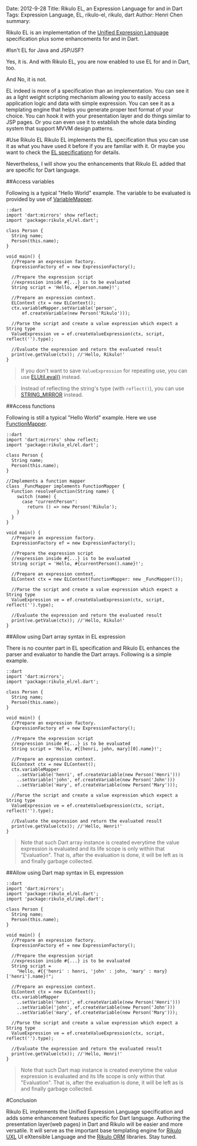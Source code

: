 Date: 2012-9-28
Title: Rikulo EL, an Expression Language for and in Dart
Tags: Expression Language, EL, rikulo-el, rikulo, dart
Author: Henri Chen
summary: <p>Rikulo EL is an implementation of the <a href="http://en.wikipedia.org/wiki/Unified_Expression_Language">Unified Expression Language</a> specification plus some enhancements for and in Dart.</p>

#Isn't EL for Java and JSP/JSF?

Yes, it is. And with Rikulo EL, you are now enabled to use EL for and 
in Dart, too.

And No, it is not. 

EL indeed is more of a specification than an implementation.
 You can see it as a light weight scripting mechanism allowing you 
 to easily access application logic and data with simple expression.
 You can see it as a templating engine that helps you generate proper 
 text format of your choice. You can hook it with your presentation
 layer and do things similar to JSP pages. Or you can even use it to
 establish the whole data binding system that support MVVM design 
 patterns.
 
#Use Rikulo EL
Rikulo EL implements the EL specification thus you can use it as what 
 you have used it before if you are familiar with it. Or maybe you 
 want to check the [EL specificationn](http://download.oracle.com/otndocs/jcp/expression_language-2.2-mrel-eval-oth-JSpec/)
 for details.

Nevertheless, I will show you the enhancements that Rikulo EL added that
 are specific for Dart language.

##Access variables 

Following is a typical "Hello World" example. The variable to be
evaluated is provided by use of [VariableMapper](http://api.rikulo.org/el/latest/rikulo_el/VariableMapper.html).

    ::dart
    import 'dart:mirrors' show reflect;
    import 'package:rikulo_el/el.dart';
    
    class Person {
      String name;
      Person(this.name);
    }

    void main() {
      //Prepare an expression factory.
      ExpressionFactory ef = new ExpressionFactory();
    
      //Prepare the expression script
      //expression inside #{...} is to be evaluated
      String script = 'Hello, #{person.name}!'; 
    
      //Prepare an expression context.
      ELContext ctx = new ELContext();
      ctx.variableMapper.setVariable('person',
          ef.createVariable(new Person('Rikulo')));
      
      //Parse the script and create a value expression which expect a String type
      ValueExpression ve = ef.createValueExpression(ctx, script, reflect('').type);
      
      //Evaluate the expression and return the evaluated result
      print(ve.getValue(ctx)); //'Hello, Rikulo!'
    }

> If you don't want to save `ValueExpression` for repeating use, you can use [ELUtil.eval()](http://api.rikulo.org/el/latest/rikulo_el/ELUtil.html#eval) instead.

> Instead of reflecting the string's type (with `reflect()`), you can use [STRING_MIRROR](http://api.rikulo.org/commons/latest/rikulo_mirrors.html) instead.

##Access functions 

Following is still a typical "Hello World" example. Here we use [FunctionMapper](http://api.rikulo.org/el/latest/rikulo_el/FunctionMapper.html).

    ::dart
    import 'dart:mirrors' show reflect;
    import 'package:rikulo_el/el.dart';
    
    class Person {
      String name;
      Person(this.name);
    }

    //Implements a function mapper
    class _FuncMapper implements FunctionMapper {
      Function resolveFunction(String name) {
        switch (name) {
          case "currentPerson":
            return () => new Person('Rikulo');
        }
      }
    }
	
    void main() {
      //Prepare an expression factory.
      ExpressionFactory ef = new ExpressionFactory();
    
      //Prepare the expression script
      //expression inside #{...} is to be evaluated
      String script = 'Hello, #{currentPerson().name}!'; 
    
      //Prepare an expression context.
      ELContext ctx = new ELContext(functionMapper: new _FuncMapper());
      
      //Parse the script and create a value expression which expect a String type
      ValueExpression ve = ef.createValueExpression(ctx, script, reflect('').type);
      
      //Evaluate the expression and return the evaluated result
      print(ve.getValue(ctx)); //'Hello, Rikulo!'
    }

##Allow using Dart array syntax in EL expression

There is no counter part in EL specification and Rikulo EL enhances 
the parser and evaluator to handle the Dart arrays. Following is a
simple example.

    ::dart
    import 'dart:mirrors';
    import 'package:rikulo_el/el.dart';
    
    class Person {
      String name;
      Person(this.name);
    }

    void main() {
      //Prepare an expression factory.
      ExpressionFactory ef = new ExpressionFactory();
    
      //Prepare the expression script
      //expression inside #{...} is to be evaluated
      String script = 'Hello, #{[henri, john, mary][0].name}!'; 
    
      //Prepare an expression context.
      ELContext ctx = new ELContext();
      ctx.variableMapper
        ..setVariable('henri', ef.createVariable(new Person('Henri')))
        ..setVariable('john', ef.createVariable(new Person('John')))
        ..setVariable('mary', ef.createVariable(new Person('Mary')));

      //Parse the script and create a value expression which expect a String type
      ValueExpression ve = ef.createValueExpression(ctx, script, reflect('').type);
      
      //Evaluate the expression and return the evaluated result
      print(ve.getValue(ctx)); //'Hello, Henri!'
    }	

> Note that such Dart array instance is created everytime the value expression is 
> evaluated and its life scope is only within that "Evaluation". That is, after the 
> evaluation is done, it will be left as is and finally garbage collected.

##Allow using Dart map syntax in EL expression

    ::dart
    import 'dart:mirrors';
    import 'package:rikulo_el/el.dart';
    import 'package:rikulo_el/impl.dart';
    
    class Person {
      String name;
      Person(this.name);
    }

    void main() {
      //Prepare an expression factory.
      ExpressionFactory ef = new ExpressionFactory();
    
      //Prepare the expression script
      //expression inside #{...} is to be evaluated
      String script = 
        "Hello, #{{'henri' : henri, 'john' : john, 'mary' : mary}['henri'].name}!"; 
    
      //Prepare an expression context.
      ELContext ctx = new ELContext();
      ctx.variableMapper
        ..setVariable('henri', ef.createVariable(new Person('Henri')))
        ..setVariable('john', ef.createVariable(new Person('John')))
        ..setVariable('mary', ef.createVariable(new Person('Mary')));
      
      //Parse the script and create a value expression which expect a String type
      ValueExpression ve = ef.createValueExpression(ctx, script, reflect('').type);
      
      //Evaluate the expression and return the evaluated result
      print(ve.getValue(ctx)); //'Hello, Henri!'
    }	

> Note that such Dart map instance is created everytime the value expression is 
> evaluated and its life scope is only within that "Evaluation". That is, after the 
> evaluation is done, it will be left as is and finally garbage collected.

#Conclusion

Rikulo EL implements the Unified Expression Language specification and adds some enhancement
 features specific for Dart language. Authoring the presentation layer(web pages)
 in Dart and Rikulo will be easier and more versatile. It will serve as the important base 
 templating engine for [Rikulo UXL](https://github.com/rikulo/rikulo-uxl) UI eXtensible Language
 and the [Rikulo ORM](https://github.com/rikulo/rikulo-orm) libraries. Stay tuned.
 
